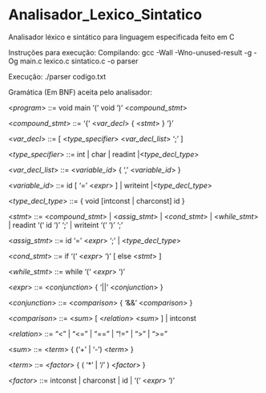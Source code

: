 # Analisador_Lexico_Sintatico
Analisador léxico e sintático para linguagem especificada feito em C

Instruções para execução:
Compilando:
gcc -Wall -Wno-unused-result -g -Og main.c lexico.c sintatico.c -o parser

Execução:
./parser codigo.txt


Gramática (Em BNF) aceita pelo analisador:

<*program*> ::= void main ‘(‘ void ‘)’ <*compound_stmt*>

<*compound_stmt*> ::= ‘{‘ <*var_decl*> { <*stmt*> } ‘}’

<*var_decl*> ::= [ <*type_specifier*> <*var_decl_list*> ‘;’ ]

<*type_specifier*> ::= int | char | readint |<*type_decl_type*>

<*var_decl_list*> ::= <*variable_id*> { ‘,’ <*variable_id*> }

<*variable_id*> ::= id [ ‘=’ <*expr*> ] | writeint |<*type_decl_type*>

<*type_decl_type*> ::= { void [intconst | charconst] id }

<*stmt*> ::= <*compound_stmt*> |
<*assig_stmt*> |
<*cond_stmt*> |
<*while_stmt*> |
readint ‘(‘ id ‘)’ ‘;’ |
writeint ‘(‘ <expr> ‘)’ ‘;’

<*assig_stmt*> ::= id ‘=’ <*expr*> ‘;’ | <*type_decl_type*>

<*cond_stmt*> ::= if ‘(‘ <*expr*> ‘)’ <stmt> [ else <*stmt*> ]

<*while_stmt*> ::= while ‘(‘ <*expr*> ‘)’ <stmt>

<*expr*> ::= <*conjunction*> { ‘||’ <*conjunction*> }

<*conjunction*> ::= <*comparison*> { ‘&&’ <*comparison*> }

<*comparison*> ::= <*sum*> [ <*relation*> <*sum*> ] | intconst

<*relation*> ::= “<” | “<=” | “==” | “!=” | “>” | “>=”

<*sum*> ::= <*term*> { (‘+’ | ‘-’) <*term*> }

<*term*> ::= <*factor*> { ( ‘*’ | ‘/’ ) <*factor*> }

<*factor*> ::= intconst | charconst | id | ‘(‘ <*expr*> ‘)’

